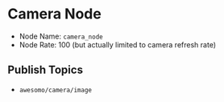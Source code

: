 # Camera Node

- Node Name: `camera_node`
- Node Rate: 100 (but actually limited to camera refresh rate)


## Publish Topics

- `awesomo/camera/image`
